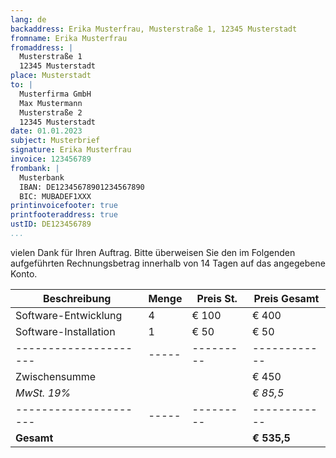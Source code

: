 ```yaml
---
lang: de
backaddress: Erika Musterfrau, Musterstraße 1, 12345 Musterstadt
fromname: Erika Musterfrau
fromaddress: |
  Musterstraße 1  
  12345 Musterstadt
place: Musterstadt
to: |
  Musterfirma GmbH  
  Max Mustermann  
  Musterstraße 2  
  12345 Musterstadt
date: 01.01.2023
subject: Musterbrief
signature: Erika Musterfrau
invoice: 123456789
frombank: |
  Musterbank  
  IBAN: DE12345678901234567890  
  BIC: MUBADEF1XXX
printinvoicefooter: true
printfooteraddress: true
ustID: DE123456789
...
```


vielen Dank für Ihren Auftrag. Bitte überweisen Sie den im Folgenden aufgeführten Rechnungsbetrag innerhalb von 14 Tagen auf das angegebene Konto.

| **Beschreibung**      | **Menge** | **Preis St.** | **Preis Gesamt** |
| --------------------- | --------- | ------------- | ---------------- |
| Software-Entwicklung  | 4         | € 100         | € 400            |
| Software-Installation | 1         | € 50          | € 50             |
| --------------------- | -----     | ---------     | ------------     |
| Zwischensumme         |           |               | € 450            |
| _MwSt. 19%_           |           |               | _€ 85,5_         |
| --------------------- | -----     | ---------     | ------------     |
| **Gesamt**            |           |               | **€ 535,5**      |
